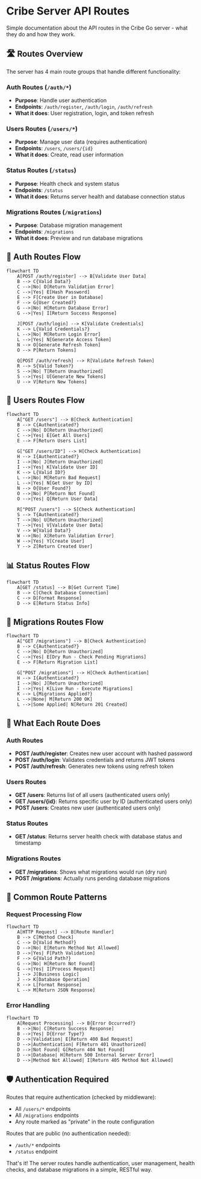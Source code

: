 # Cribe Server API Routes

Simple documentation about the API routes in the Cribe Go server - what they do and how they work.

## 🛣️ Routes Overview

The server has 4 main route groups that handle different functionality:

### **Auth Routes** (`/auth/*`)
- **Purpose**: Handle user authentication
- **Endpoints**: `/auth/register`, `/auth/login`, `/auth/refresh`
- **What it does**: User registration, login, and token refresh

### **Users Routes** (`/users/*`)
- **Purpose**: Manage user data (requires authentication)
- **Endpoints**: `/users`, `/users/{id}`
- **What it does**: Create, read user information

### **Status Routes** (`/status`)
- **Purpose**: Health check and system status
- **Endpoints**: `/status`
- **What it does**: Returns server health and database connection status

### **Migrations Routes** (`/migrations`)
- **Purpose**: Database migration management
- **Endpoints**: `/migrations`
- **What it does**: Preview and run database migrations

## 🔐 Auth Routes Flow

```mermaid
flowchart TD
    A[POST /auth/register] --> B[Validate User Data]
    B --> C{Valid Data?}
    C -->|No| D[Return Validation Error]
    C -->|Yes| E[Hash Password]
    E --> F[Create User in Database]
    F --> G{User Created?}
    G -->|No| H[Return Database Error]
    G -->|Yes| I[Return Success Response]

    J[POST /auth/login] --> K[Validate Credentials]
    K --> L{Valid Credentials?}
    L -->|No| M[Return Login Error]
    L -->|Yes| N[Generate Access Token]
    N --> O[Generate Refresh Token]
    O --> P[Return Tokens]

    Q[POST /auth/refresh] --> R[Validate Refresh Token]
    R --> S{Valid Token?}
    S -->|No| T[Return Unauthorized]
    S -->|Yes| U[Generate New Tokens]
    U --> V[Return New Tokens]
```

## 👥 Users Routes Flow

```mermaid
flowchart TD
    A["GET /users"] --> B[Check Authentication]
    B --> C{Authenticated?}
    C -->|No| D[Return Unauthorized]
    C -->|Yes| E[Get All Users]
    E --> F[Return Users List]

    G["GET /users/ID"] --> H[Check Authentication]
    H --> I{Authenticated?}
    I -->|No| J[Return Unauthorized]
    I -->|Yes| K[Validate User ID]
    K --> L{Valid ID?}
    L -->|No| M[Return Bad Request]
    L -->|Yes| N[Get User by ID]
    N --> O{User Found?}
    O -->|No| P[Return Not Found]
    O -->|Yes| Q[Return User Data]

    R["POST /users"] --> S[Check Authentication]
    S --> T{Authenticated?}
    T -->|No| U[Return Unauthorized]
    T -->|Yes| V[Validate User Data]
    V --> W{Valid Data?}
    W -->|No| X[Return Validation Error]
    W -->|Yes| Y[Create User]
    Y --> Z[Return Created User]
```

## 📊 Status Routes Flow

```mermaid
flowchart TD
    A[GET /status] --> B[Get Current Time]
    B --> C[Check Database Connection]
    C --> D[Format Response]
    D --> E[Return Status Info]
```

## 🔄 Migrations Routes Flow

```mermaid
flowchart TD
    A["GET /migrations"] --> B[Check Authentication]
    B --> C{Authenticated?}
    C -->|No| D[Return Unauthorized]
    C -->|Yes| E[Dry Run - Check Pending Migrations]
    E --> F[Return Migration List]

    G["POST /migrations"] --> H[Check Authentication]
    H --> I{Authenticated?}
    I -->|No| J[Return Unauthorized]
    I -->|Yes| K[Live Run - Execute Migrations]
    K --> L{Migrations Applied?}
    L -->|None| M[Return 200 OK]
    L -->|Some Applied| N[Return 201 Created]
```

## 📝 What Each Route Does

### **Auth Routes**
- **POST /auth/register**: Creates new user account with hashed password
- **POST /auth/login**: Validates credentials and returns JWT tokens
- **POST /auth/refresh**: Generates new tokens using refresh token

### **Users Routes**
- **GET /users**: Returns list of all users (authenticated users only)
- **GET /users/{id}**: Returns specific user by ID (authenticated users only)
- **POST /users**: Creates new user (authenticated users only)

### **Status Routes**
- **GET /status**: Returns server health check with database status and timestamp

### **Migrations Routes**
- **GET /migrations**: Shows what migrations would run (dry run)
- **POST /migrations**: Actually runs pending database migrations

## 🔧 Common Route Patterns

### **Request Processing Flow**
```mermaid
flowchart TD
    A[HTTP Request] --> B[Route Handler]
    B --> C[Method Check]
    C --> D{Valid Method?}
    D -->|No| E[Return Method Not Allowed]
    D -->|Yes| F[Path Validation]
    F --> G{Valid Path?}
    G -->|No| H[Return Not Found]
    G -->|Yes| I[Process Request]
    I --> J[Business Logic]
    J --> K[Database Operation]
    K --> L[Format Response]
    L --> M[Return JSON Response]
```

### **Error Handling**
```mermaid
flowchart TD
    A[Request Processing] --> B{Error Occurred?}
    B -->|No| C[Return Success Response]
    B -->|Yes| D{Error Type?}
    D -->|Validation| E[Return 400 Bad Request]
    D -->|Authentication| F[Return 401 Unauthorized]
    D -->|Not Found| G[Return 404 Not Found]
    D -->|Database| H[Return 500 Internal Server Error]
    D -->|Method Not Allowed| I[Return 405 Method Not Allowed]
```

## 🛡️ Authentication Required

Routes that require authentication (checked by middleware):
- All `/users/*` endpoints
- All `/migrations` endpoints
- Any route marked as "private" in the route configuration

Routes that are public (no authentication needed):
- `/auth/*` endpoints
- `/status` endpoint

That's it! The server routes handle authentication, user management, health checks, and database migrations in a simple, RESTful way.
